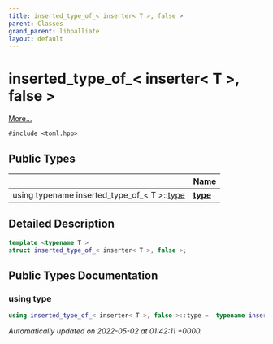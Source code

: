 ```yaml
---
title: inserted_type_of_< inserter< T >, false >
parent: Classes
grand_parent: libpalliate
layout: default
---
```


# inserted_type_of_< inserter< T >, false >



 [More...](#detailed-description)


`#include <toml.hpp>`

## Public Types

|                | Name           |
| -------------- | -------------- |
| using typename inserted_type_of_< T >::[type](/libpalliate/generated/Classes/structinserted__type__of___3_01inserter_3_01T_01_4_00_01false_01_4#using-type) | **[type](/libpalliate/generated/Classes/structinserted__type__of___3_01inserter_3_01T_01_4_00_01false_01_4#using-type)**  |

## Detailed Description

```cpp
template <typename T >
struct inserted_type_of_< inserter< T >, false >;
```

## Public Types Documentation

### using type

```cpp
using inserted_type_of_< inserter< T >, false >::type =  typename inserted_type_of_<T>::type;
```



_Automatically updated on 2022-05-02 at 01:42:11 +0000._